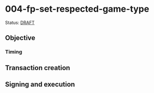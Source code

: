 # 004-fp-set-respected-game-type

Status: [DRAFT]()

## Objective

### Timing

## Transaction creation

## Signing and execution
